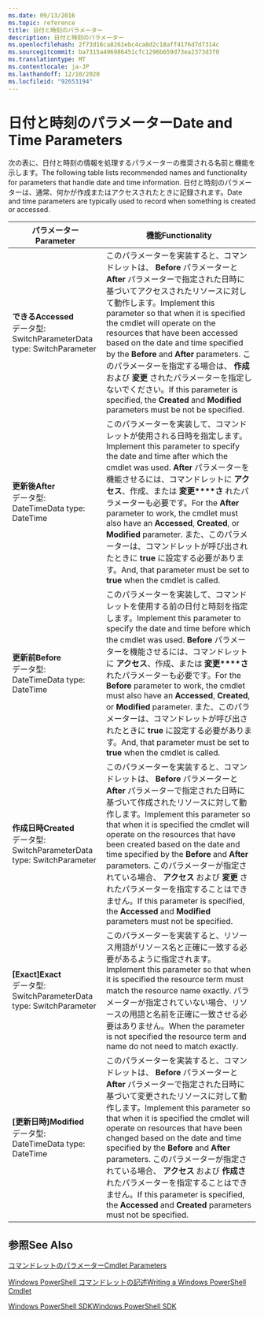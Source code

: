 ```yaml
---
ms.date: 09/13/2016
ms.topic: reference
title: 日付と時刻のパラメーター
description: 日付と時刻のパラメーター
ms.openlocfilehash: 2f73d16ca8261ebc4ca8d2c18aff4176d7d7314c
ms.sourcegitcommit: ba7315a496986451cfc1296b659d73ea2373d3f0
ms.translationtype: MT
ms.contentlocale: ja-JP
ms.lasthandoff: 12/10/2020
ms.locfileid: "92653194"
---
```

# <a name="date-and-time-parameters"></a><span data-ttu-id="e425c-103">日付と時刻のパラメーター</span><span class="sxs-lookup"><span data-stu-id="e425c-103">Date and Time Parameters</span></span>

<span data-ttu-id="e425c-104">次の表に、日付と時刻の情報を処理するパラメーターの推奨される名前と機能を示します。</span><span class="sxs-lookup"><span data-stu-id="e425c-104">The following table lists recommended names and functionality for parameters that handle date and time information.</span></span> <span data-ttu-id="e425c-105">日付と時刻のパラメーターは、通常、何かが作成またはアクセスされたときに記録されます。</span><span class="sxs-lookup"><span data-stu-id="e425c-105">Date and time parameters are typically used to record when something is created or accessed.</span></span>

|<span data-ttu-id="e425c-106">パラメーター</span><span class="sxs-lookup"><span data-stu-id="e425c-106">Parameter</span></span>|<span data-ttu-id="e425c-107">機能</span><span class="sxs-lookup"><span data-stu-id="e425c-107">Functionality</span></span>|
|---|---|
|<span data-ttu-id="e425c-108">**できる**</span><span class="sxs-lookup"><span data-stu-id="e425c-108">**Accessed**</span></span><br><span data-ttu-id="e425c-109">データ型: SwitchParameter</span><span class="sxs-lookup"><span data-stu-id="e425c-109">Data type: SwitchParameter</span></span>|<span data-ttu-id="e425c-110">このパラメーターを実装すると、コマンドレットは、 **Before** パラメーターと **After** パラメーターで指定された日時に基づいてアクセスされたリソースに対して動作します。</span><span class="sxs-lookup"><span data-stu-id="e425c-110">Implement this parameter so that when it is specified the cmdlet will operate on the resources that have been accessed based on the date and time specified by the **Before** and **After** parameters.</span></span> <span data-ttu-id="e425c-111">このパラメーターを指定する場合は、 **作成** および **変更** されたパラメーターを指定しないでください。</span><span class="sxs-lookup"><span data-stu-id="e425c-111">If this parameter is specified, the **Created** and **Modified** parameters must be not be specified.</span></span>|
|<span data-ttu-id="e425c-112">**更新後**</span><span class="sxs-lookup"><span data-stu-id="e425c-112">**After**</span></span><br><span data-ttu-id="e425c-113">データ型: DateTime</span><span class="sxs-lookup"><span data-stu-id="e425c-113">Data type: DateTime</span></span>|<span data-ttu-id="e425c-114">このパラメーターを実装して、コマンドレットが使用される日時を指定します。</span><span class="sxs-lookup"><span data-stu-id="e425c-114">Implement this parameter to specify the date and time after which the cmdlet was used.</span></span> <span data-ttu-id="e425c-115">**After** パラメーターを機能させるには、コマンドレットに **アクセス**、作成、または **変更\*\*\*\*さ** れたパラメーターも必要です。</span><span class="sxs-lookup"><span data-stu-id="e425c-115">For the **After** parameter to work, the cmdlet must also have an **Accessed**, **Created**, or **Modified** parameter.</span></span> <span data-ttu-id="e425c-116">また、このパラメーターは、コマンドレットが呼び出されたときに **true** に設定する必要があります。</span><span class="sxs-lookup"><span data-stu-id="e425c-116">And, that parameter must be set to **true** when the cmdlet is called.</span></span>|
|<span data-ttu-id="e425c-117">**更新前**</span><span class="sxs-lookup"><span data-stu-id="e425c-117">**Before**</span></span><br><span data-ttu-id="e425c-118">データ型: DateTime</span><span class="sxs-lookup"><span data-stu-id="e425c-118">Data type: DateTime</span></span>|<span data-ttu-id="e425c-119">このパラメーターを実装して、コマンドレットを使用する前の日付と時刻を指定します。</span><span class="sxs-lookup"><span data-stu-id="e425c-119">Implement this parameter to specify the date and time before which the cmdlet was used.</span></span> <span data-ttu-id="e425c-120">**Before** パラメーターを機能させるには、コマンドレットに **アクセス**、作成、または **変更\*\*\*\*さ** れたパラメーターも必要です。</span><span class="sxs-lookup"><span data-stu-id="e425c-120">For the **Before** parameter to work, the cmdlet must also have an **Accessed**, **Created**, or **Modified** parameter.</span></span> <span data-ttu-id="e425c-121">また、このパラメーターは、コマンドレットが呼び出されたときに **true** に設定する必要があります。</span><span class="sxs-lookup"><span data-stu-id="e425c-121">And, that parameter must be set to **true** when the cmdlet is called.</span></span>|
|<span data-ttu-id="e425c-122">**作成日時**</span><span class="sxs-lookup"><span data-stu-id="e425c-122">**Created**</span></span><br><span data-ttu-id="e425c-123">データ型: SwitchParameter</span><span class="sxs-lookup"><span data-stu-id="e425c-123">Data type: SwitchParameter</span></span>|<span data-ttu-id="e425c-124">このパラメーターを実装すると、コマンドレットは、 **Before** パラメーターと **After** パラメーターで指定された日時に基づいて作成されたリソースに対して動作します。</span><span class="sxs-lookup"><span data-stu-id="e425c-124">Implement this parameter so that when it is specified the cmdlet will operate on the resources that have been created based on the date and time specified by the **Before** and **After** parameters.</span></span> <span data-ttu-id="e425c-125">このパラメーターが指定されている場合、 **アクセス** および **変更** されたパラメーターを指定することはできません。</span><span class="sxs-lookup"><span data-stu-id="e425c-125">If this parameter is specified, the **Accessed** and **Modified** parameters must not be specified.</span></span>|
|<span data-ttu-id="e425c-126">**[Exact]**</span><span class="sxs-lookup"><span data-stu-id="e425c-126">**Exact**</span></span><br><span data-ttu-id="e425c-127">データ型: SwitchParameter</span><span class="sxs-lookup"><span data-stu-id="e425c-127">Data type: SwitchParameter</span></span>|<span data-ttu-id="e425c-128">このパラメーターを実装すると、リソース用語がリソース名と正確に一致する必要があるように指定されます。</span><span class="sxs-lookup"><span data-stu-id="e425c-128">Implement this parameter so that when it is specified the resource term must match the resource name exactly.</span></span> <span data-ttu-id="e425c-129">パラメーターが指定されていない場合、リソースの用語と名前を正確に一致させる必要はありません。</span><span class="sxs-lookup"><span data-stu-id="e425c-129">When the parameter is not specified the resource term and name do not need to match exactly.</span></span>|
|<span data-ttu-id="e425c-130">**[更新日時]**</span><span class="sxs-lookup"><span data-stu-id="e425c-130">**Modified**</span></span><br><span data-ttu-id="e425c-131">データ型: DateTime</span><span class="sxs-lookup"><span data-stu-id="e425c-131">Data type: DateTime</span></span>|<span data-ttu-id="e425c-132">このパラメーターを実装すると、コマンドレットは、 **Before** パラメーターと **After** パラメーターで指定された日時に基づいて変更されたリソースに対して動作します。</span><span class="sxs-lookup"><span data-stu-id="e425c-132">Implement this parameter so that when it is specified the cmdlet will operate on resources that have been changed based on the date and time specified by the **Before** and **After** parameters.</span></span> <span data-ttu-id="e425c-133">このパラメーターが指定されている場合、 **アクセス** および **作成さ** れたパラメーターを指定することはできません。</span><span class="sxs-lookup"><span data-stu-id="e425c-133">If this parameter is specified, the **Accessed** and **Created** parameters must not be specified.</span></span>|
## <a name="see-also"></a><span data-ttu-id="e425c-134">参照</span><span class="sxs-lookup"><span data-stu-id="e425c-134">See Also</span></span>

[<span data-ttu-id="e425c-135">コマンドレットのパラメーター</span><span class="sxs-lookup"><span data-stu-id="e425c-135">Cmdlet Parameters</span></span>](./cmdlet-parameters.md)

[<span data-ttu-id="e425c-136">Windows PowerShell コマンドレットの記述</span><span class="sxs-lookup"><span data-stu-id="e425c-136">Writing a Windows PowerShell Cmdlet</span></span>](./writing-a-windows-powershell-cmdlet.md)

[<span data-ttu-id="e425c-137">Windows PowerShell SDK</span><span class="sxs-lookup"><span data-stu-id="e425c-137">Windows PowerShell SDK</span></span>](../windows-powershell-reference.md)
